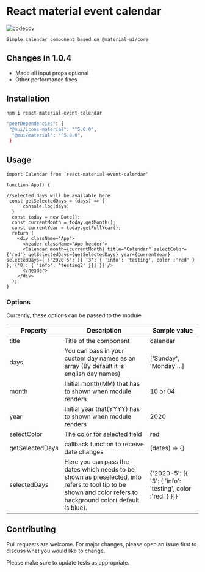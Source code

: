 # React material event calendar

[![codecov](https://codecov.io/gh/hexad3cimal/react-material-calendar/branch/master/graph/badge.svg)](https://codecov.io/gh/hexad3cimal/react-material-calendar)



    Simple calendar component based on @material-ui/core
## Changes in 1.0.4
- Made all input props optional
- Other performance fixes

## Installation


```bash
npm i react-material-event-calendar

"peerDependencies": {
 "@mui/icons-material": "^5.0.0",
  "@mui/material": "^5.0.0",
 }

```

## Usage

```nodejs
import Calendar from 'react-material-event-calendar'

function App() {

//selected days will be available here
 const getSelectedDays = (days) => {
      console.log(days)
  }
  const today = new Date();
  const currentMonth = today.getMonth();
  const currentYear = today.getFullYear();
  return (
    <div className="App">
      <header className="App-header">
      <Calendar month={currentMonth} title="Calendar" selectColor={'red'} getSelectedDays={getSelectedDays} year={currentYear} selectedDays={ {'2020-5': [{ '3': { 'info': 'testing', color :'red' } }, {'8': { 'info': 'testing2' }}] }} />
      </header>
    </div>
  );
}

```

### Options

Currently, these options can be passed to the module

| Property | Description                                                                                                                                                       | Sample value                                               
| ------ |-------------------------------------------------------------------------------------------------------------------------------------------------------------------|------------------------------------------------------------|
| title | Title of the component                                                                                                                                            | calendar                                                   |
| days | You can pass in your custom day names as an array (By default it is english day names)                                                                            | ['Sunday', 'Monday'...]                                    |
| month | Initial month(MM) that has to shown when module renders                                                                                                           | 10 or 04                                                   |
| year | Initial year that(YYYY) has to shown when module renders                                                                                                          | 2020                                                       |
| selectColor | The color for selected field                                                                                                                                      | red                                                        |
| getSelectedDays | callback function to receive date changes                                                                                                                         | (dates) => {}                                              |
| selectedDays | Here you can pass the dates which needs to be shown as preselected,   info refers to tool tip to be shown and color refers to background color( default is blue). | {'2020-5': [{ '3': { 'info': 'testing', color :'red' } }]} |


## Contributing
Pull requests are welcome. For major changes, please open an issue first to discuss what you would like to change.

Please make sure to update tests as appropriate.
